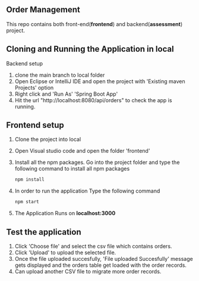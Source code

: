 ## Order Management

This repo contains both front-end(**frontend**) and backend(**assessment**) project.

## Cloning and Running the Application in local
Backend setup
  1. clone the main branch to local folder
  2. Open Eclipse or IntelliJ IDE and open the project with 'Existing maven Projects' option
  3. Right click and 'Run As' 'Spring Boot App'
  4. Hit the url "http://localhost:8080/api/orders" to check the app is running.

## Frontend setup
  1. Clone the project into local
  2. Open Visual studio code and open the folder 'frontend'
  3. Install all the npm packages. Go into the project folder and type the following command to install all npm packages

      ```bash
      npm install
      ```

  4. In order to run the application Type the following command

      ```bash
      npm start
      ```

  5. The Application Runs on **localhost:3000**
 ## Test the application
  1. Click 'Choose file' and select the csv file which contains orders.
  2. Click 'Upload' to upload the selected file.
  3. Once the file uploaded succesfully, 'File uploaded Succesfully' message gets displayed and the orders table get loaded with the order records.
  4. Can upload another CSV file to migrate more order records.
